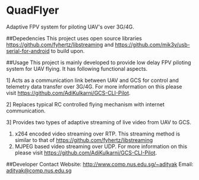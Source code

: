 # QuadFlyer
Adaptive FPV system for piloting UAV's over 3G/4G.

##Depedencies
This project uses open source libraries https://github.com/fyhertz/libstreaming and https://github.com/mik3y/usb-serial-for-android to build upon.

##Usage
This project is mainly developed to provide low delay FPV piloting system for UAV flying. It has following functional aspects.

1] Acts as a communication link between UAV and GCS for control and telemetry data transfer over 3G/4G. For more information on this please visit https://github.com/AdiKulkarni/GCS-CLI-Pilot.

2] Replaces typical RC controlled flying mechanism with internet communication.

3] Provides two types of adaptive streaming of live video from UAV to GCS.
  
  1. x264 encoded video streaming over RTP. This streaming method is similar to that of https://github.com/fyhertz/libstreaming
  2. MJPEG based video streaming over UDP. For more information on this please visit https://github.com/AdiKulkarni/GCS-CLI-Pilot. 

##Developer Contact
Website: http://www.comp.nus.edu.sg/~adityak
Email: adityak@comp.nus.edu.sg
